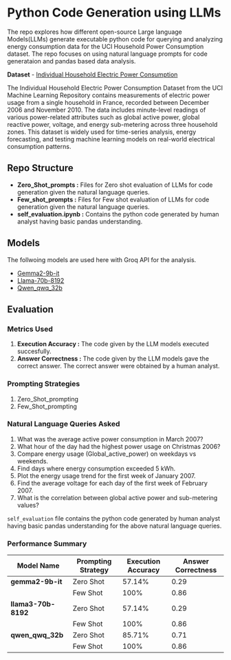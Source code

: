 # Python Code Generation using LLMs

The repo explores how different open-source Large language Models(LLMs) generate executable python code for querying and analyzing energy consumption data for the UCI Household Power Consumption dataset. The repo focuses on using natural language prompts for code generataion and pandas based data analysis.



**Dataset** - [Individual Household Electric Power Consumption](https://archive.ics.uci.edu/dataset/235/individual+household+electric+power+consumption)

The Individual Household Electric Power Consumption Dataset from the UCI Machine Learning Repository contains measurements of electric power usage from a single household in France, recorded between December 2006 and November 2010. The data includes minute-level readings of various power-related attributes such as global active power, global reactive power, voltage, and energy sub-metering across three household zones. This dataset is widely used for time-series analysis, energy forecasting, and testing machine learning models on real-world electrical consumption patterns.

## Repo Structure

* **Zero_Shot_prompts :** Files for Zero shot evaluation of LLMs for code generation given the natural language queries.
* **Few_shot_prompts :** Files for Few shot evaluation of LLMs for code generation given the natural language queries.
* **self_evaluation.ipynb :** Contains the python code generated by human analyst having basic pandas understanding. 


## Models
The follwoing models are used here with Groq API for the analysis.
* [Gemma2-9b-it](https://huggingface.co/google/gemma-2-9b-it)
* [Llama-70b-8192](https://console.groq.com/docs/model/llama3-70b-8192)
* [Qwen_qwq_32b](https://console.groq.com/docs/model/qwen-qwq-32b)


## Evaluation

### **Metrics Used**

1. **Execution Accuracy :** The code given by the LLM models executed succesfully.
2. **Answer Correctness :** The code given by the LLM models gave the correct answer. The correct answer were obtained by a human analyst. 

### Prompting Strategies
1. Zero_Shot_prompting
2. Few_Shot_prompting

### **Natural Language Queries Asked**

1. What was the average active power consumption in March 2007?
2. What hour of the day had the highest power usage on Christmas 2006?
3. Compare energy usage (Global_active_power) on weekdays vs weekends.
4. Find days where energy consumption exceeded 5 kWh.
5. Plot the energy usage trend for the first week of January 2007.
6. Find the average voltage for each day of the first week of February 2007.
7. What is the correlation between global active power and sub-metering values?

`self_evaluation` file contains the python code generated by human analyst having basic pandas understanding for the above natural language queries.

### **Performance Summary**

| Model Name          | Prompting Strategy | Execution Accuracy  | Answer Correctness  |
|---------------------|--------------------|---------------------|---------------------|
| **gemma2-9b-it**    | Zero Shot              | 57.14%              | 0.29                |
|                     | Few Shot               | 100%                | 0.86                |
| **llama3-70b-8192** | Zero Shot              | 57.14%              | 0.29                |
|                     | Few Shot               | 100%                | 0.86                |
| **qwen_qwq_32b**    | Zero Shot              | 85.71%              | 0.71                |
|                     | Few Shot              | 100%                | 0.86                |


